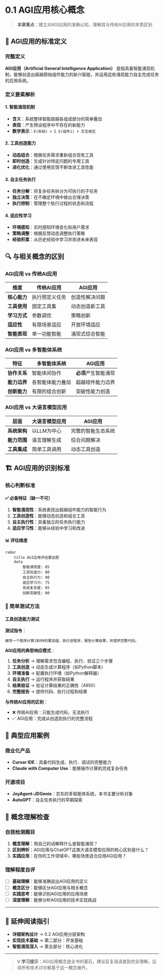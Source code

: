 # 0.1 AGI应用核心概念

> **本章重点**：建立对AGI应用的准确认知，理解其与传统AI应用的本质区别

## 🎯 AGI应用的标准定义

### 完整定义
**AGI应用（Artificial General Intelligence Application）** 是指具备智能涌现机制，能够创造出超越原始组件能力的新兴智能，并运用这些涌现能力自主完成任务的应用系统。

### 定义要素解析

#### 1. 智能涌现机制
- **含义**：系统整体智能超越各组成部分的简单叠加
- **表现**：产生预设程序中不存在的新能力
- **数学表示**：`E(系统) > Σ E(组件i) + 交互效应`

#### 2. 工具创造能力
- **动态组合**：根据任务需求重新组合现有工具
- **即时创造**：生成针对特定问题的专用工具
- **进化优化**：通过使用反馈不断改进工具性能

#### 3. 自主任务执行
- **任务分解**：将复杂任务拆分为可执行的子任务
- **独立决策**：在不确定环境中做出合理决策
- **执行控制**：管理整个执行过程的状态和流程

#### 4. 适应性学习
- **环境感知**：实时感知环境变化和用户需求
- **策略调整**：根据反馈动态调整执行策略
- **经验积累**：从历史经验中学习并改进未来表现

## 🔍 与相关概念的区别

### AGI应用 vs 传统AI应用

| 维度 | 传统AI应用 | AGI应用 |
|------|-----------|---------|
| **核心能力** | 执行预定义任务 | 创造性解决问题 |
| **工具使用** | 固定工具集 | 动态创造新工具 |
| **学习方式** | 参数调优 | 策略创新 |
| **适应性** | 有限场景适应 | 开放环境适应 |
| **智能表现** | 单一功能智能 | 涌现式综合智能 |

### AGI应用 vs 多智能体系统

| 特征 | 多智能体系统 | AGI应用 |
|------|-------------|---------|
| **协作关系** | 智能体间协作 | **必须**产生智能涌现 |
| **能力边界** | 各智能体能力叠加 | 超越组件能力边界 |
| **创新能力** | 有限的组合创新 | 突破性能力创造 |

### AGI应用 vs 大语言模型应用

| 层面 | 大语言模型应用 | AGI应用 |
|------|---------------|---------|
| **系统架构** | 以LLM为中心 | 完整的智能生态系统 |
| **能力范围** | 语言理解生成 | 综合问题解决 |
| **工具集成** | 简单工具调用 | 动态工具创造 |

## 🏗️ AGI应用的识别标准

### 核心判断标准

#### ✅ 必备特征（缺一不可）
1. **智能涌现性**：系统表现出超越组件能力的智能行为
2. **工具创造性**：能够动态创造和组合工具
3. **自主执行性**：具备独立的任务执行能力
4. **适应学习性**：能够从经验中学习和改进

#### 📊 评估维度
```mermaid
radar
    title AGI应用评估雷达图
    data
        智能涌现度: 85
        工具创造力: 80
        自主执行力: 90
        适应学习力: 75
        系统复杂度: 85
        创新突破性: 80
```

### 🧪 简单测试方法

#### 工具创造能力测试
**测试指令**：
```
编写一个程序计算1到99的累加值，执行该程序，报告计算结果，并提供完整代码。
```

**AGI应用的典型响应模式**：
1. **任务分析** → 理解需求包含编程、执行、验证三个步骤
2. **工具创造** → 动态生成计算程序（如Python脚本）
3. **环境准备** → 配置执行环境（如Python解释器）
4. **自主执行** → 运行程序并获取结果
5. **结果验证** → 验证计算结果的正确性（4950）
6. **完整报告** → 提供代码、执行过程和结果

**与传统AI应用的区别**：
- ❌ 传统AI应用：只能生成代码，无法执行
- ✅ AGI应用：完成从创造到执行的完整流程

## 🌟 典型应用案例

### 商业化产品
- **Cursor IDE**：具备代码生成、执行、调试的完整能力
- **Claude with Computer Use**：能够操作计算机完成复杂任务

### 开源项目
- **JoyAgent-JDGenie**：京东的多智能体系统，本书主要分析对象
- **AutoGPT**：自主任务执行的早期探索

## 🎯 概念理解检查

### 自我检测题目

1. **概念理解**：用自己的话解释什么是智能涌现？
2. **区别辨析**：AGI应用与ChatGPT这类大语言模型应用的核心区别是什么？
3. **实践应用**：在你的工作领域中，哪些场景适合应用AGI应用？

### 理解程度自评
- [ ] **基础理解**：能够准确说出AGI应用的定义
- [ ] **概念区分**：能够区分AGI应用与相关概念
- [ ] **实践思考**：能够识别AGI应用的应用场景
- [ ] **深度理解**：能够分析AGI应用的技术实现挑战

---

## 📖 延伸阅读指引

- **详细架构设计** → 0.2 AGI应用分层架构
- **实现技术基础** → 第二部分：开发基础
- **智能涌现深入** → 第五部分：核心进化

---

> **💡 学习提示**：AGI应用概念是全书的基石，建议反复阅读直到完全理解。后续所有技术讨论都基于这一概念展开。
